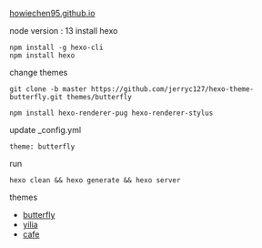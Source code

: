 [howiechen95.github.io](http://howiechen95.github.io)

node version : 13
install hexo
```
npm install -g hexo-cli
npm install hexo
```

change themes
```
git clone -b master https://github.com/jerryc127/hexo-theme-butterfly.git themes/butterfly

npm install hexo-renderer-pug hexo-renderer-stylus
```

update  _config.yml
```
theme: butterfly
```

run
```
hexo clean && hexo generate && hexo server
```

themes
* [butterfly](https://github.com/jerryc127/hexo-theme-butterfly.git)
* [yilia](https://github.com/litten/hexo-theme-yilia)
* [cafe](https://github.com/giscafer/hexo-theme-cafe)
